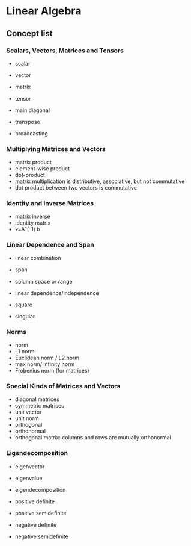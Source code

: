 # Linear Algebra

## Concept list

### Scalars, Vectors, Matrices and Tensors
* scalar
* vector
* matrix
* tensor

* main diagonal
* transpose
* broadcasting

### Multiplying Matrices and Vectors
* matrix product
* element-wise product
* dot-product
* matrix multiplication is distributive, associative, but not commutative
* dot product between two vectors is commutative

### Identity and Inverse Matrices
* matrix inverse
* identity matrix
* x=Aˆ(-1) b

### Linear Dependence and Span
* linear combination
* span
* column space or range
* linear dependence/independence

* square
* singular

### Norms
* norm
* L1 norm
* Euclidean norm / L2 norm
* max norm/ infinity norm
* Frobenius norm (for matrices)

### Special Kinds of Matrices and Vectors
* diagonal matrices
* symmetric matrices
* unit vector
* unit norm
* orthogonal
* orthonormal
* orthogonal matrix: columns and rows are mutually orthonormal

### Eigendecomposition
* eigenvector
* eigenvalue
* eigendecomposition

* positive definite
* positive semidefinite
* negative definite
* negative semidefinite

